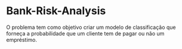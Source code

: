 # Bank-Risk-Analysis
O problema tem como objetivo criar um modelo de classificação que forneça a probabilidade que um cliente tem de pagar ou não um empréstimo.
